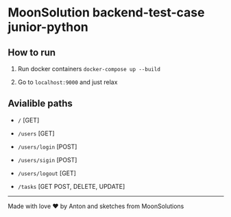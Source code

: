 # MoonSolution backend-test-case junior-python

## How to run 
1. Run docker containers ``docker-compose up --build``

2. Go to ``localhost:9000`` and just relax


## Avialible paths
- ``/`` [GET]
- ``/users`` [GET]
- ``/users/login`` [POST] 
- ``/users/sigin`` [POST] 
- ``/users/logout`` [GET] 

- ``/tasks``  [GET POST, DELETE, UPDATE] 


----------
Made with love ❤ by Anton and sketches from MoonSolutions

